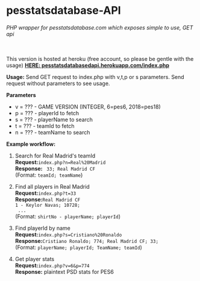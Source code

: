 # pesstatsdatabase-API
###### PHP wrapper for pesstatsdatabase.com which exposes simple to use, GET api
\
This version is hosted at heroku (free account, so please be gentle with the usage)
**[HERE: pesstatsdatabasedapi.herokuapp.com/index.php](https://pesstatsdatabasedapi.herokuapp.com/index.php)**

__Usage:__
Send GET request to index.php with v,t,p or s parameters. Send request without parameters to see usage.

__Parameters__
 * v = ??? - GAME VERSION (INTEGER, 6=pes6, 2018=pes18)
 * p = ??? - playerId to fetch 
 * s = ??? - playerName to search
 * t = ??? - teamId to fetch
 * n = ??? - teamName to search

__Example workflow:__
1) Search for Real Madrid's teamId  
__Request:__` index.php?n=Real%20Madrid `  
__Response:__ ` 33; Real Madrid CF`  
(Format: `teamId; teamName`)  

2) Find all players in Real Madrid  
__Request:__` index.php?t=33 `  
__Response:__` Real Madrid CF `  
`1 - Keylor Navas; 10728; `  
` ...`  
(Format: `shirtNo - playerName; playerId`)  

3) Find playerId by name  
__Request:__`index.php?s=Cristiano%20Ronaldo`  
__Response:__` Cristiano Ronaldo; 774; Real Madrid CF; 33; `  
(Format: `playerName; playerId; TeamName; teamId`)  

4) Get player stats  
__Request:__`index.php?v=6&p=774`  
__Response:__ plaintext PSD stats for PES6  

